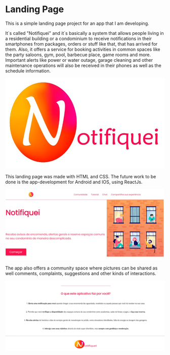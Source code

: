 # Landing Page

This is a simple landing page project for an app that I am developing.

It´s called "Notifiquei" and it´s basically a system that allows people living in a residential building or a condominium to receive notifications in their smartphones from packages, orders or stuff like that, that has arrived for them. Also, it offers a service for booking activities in common spaces like the party saloons, gym, pool, barbecue place, game rooms and more. Important alerts like power or water outage, garage cleaning and other maintenance operations will also be received in their phones as well as the schedule information.

<img src="logo.JPG">

This landing page was made with HTML and CSS. The future work to be done is the app-development for Android and IOS, using ReactJs.

<img src="landingpage1.JPG">

The app also offers a community space where pictures can be shared as well comments, complaints, suggestions and other kinds of interactions.

<img src="landingpage2.JPG">